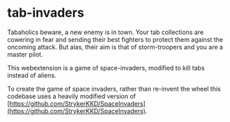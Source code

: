 # tab-invaders

Tabaholics beware, a new enemy is in town. Your tab collections are cowering in fear and sending their best fighters to protect them against the oncoming attack. But alas, their aim is that of storm-troopers and you are a master pilot.

This webextension is a game of space-invaders, modified to kill tabs instead of aliens.

To create the game of space invaders, rather than re-invent the wheel this codebase uses a heavily modified version of [https://github.com/StrykerKKD/SpaceInvaders](https://github.com/StrykerKKD/SpaceInvaders).
